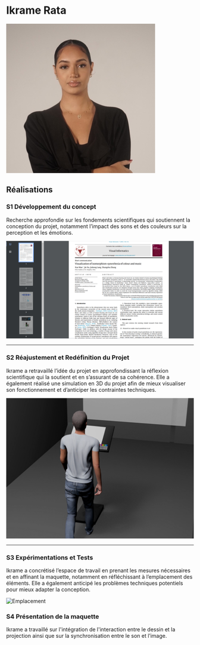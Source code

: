 # Ikrame Rata

![Chef de projet](../../medias/images/equipe/ikrame.jpg)

## Réalisations

 <!-- Une image par semaine de la réalisation dont tu es le plus fier avec une légende -->

### S1 Développement du concept

Recherche approfondie sur les fondements scientifiques qui soutiennent la conception du projet, notamment l’impact des sons et des couleurs sur la perception et les émotions.

![Recherche scientifique](../../medias/images/progression/ikrame/recherche_scientifique.png)

---

### S2 Réajustement et Redéfinition du Projet

Ikrame a retravaillé l’idée du projet en approfondissant la réflexion scientifique qui la soutient et en s’assurant de sa cohérence. Elle a également réalisé une simulation en 3D du projet afin de mieux visualiser son fonctionnement et d’anticiper les contraintes techniques.

![Organisation](../../medias/images/progression/ikrame/simulation3d.png)

---

### S3 Expérimentations et Tests

Ikrame a concrétisé l’espace de travail en prenant les mesures nécessaires et en affinant la maquette, notamment en réfléchissant à l’emplacement des éléments. Elle a également anticipé les problèmes techniques potentiels pour mieux adapter la conception.

![Emplacement](../../medias/images/plantation/nouvelle_plantation-1.jpgg)

### S4 Présentation de la maquette

Ikrame a travaillé sur l'intégration de l'interaction entre le dessin et la projection ainsi que sur la synchronisation entre le son et l’image.
